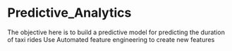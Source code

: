 # Predictive_Analytics
The objective here is to build a predictive model for predicting the duration of taxi rides
Use Automated feature engineering to create new features
